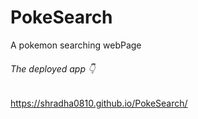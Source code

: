# PokeSearch
A pokemon searching webPage
###### The deployed app :point_down:
https://shradha0810.github.io/PokeSearch/
